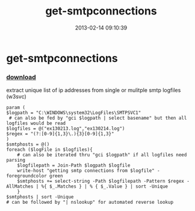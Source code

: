 ﻿---
pid:            3947
poster:         chriskenis
title:          get-smtpconnections
date:           2013-02-14 09:10:39
format:         posh
parent:         0
parent:         0

---

# get-smtpconnections

### [download](3947.ps1)

extract unique list of ip addresses from single or mulitple smtp logfiles (w3svc)

```posh
param (
$logpath = "C:\WINDOWS\system32\LogFiles\SMTPSVC1"
 # can also be fed by "gci $logpath | select basename" but then all logfiles would be read
$logfiles = @("ex130213.log","ex130214.log")
$regex = "(?:[0-9]{1,3}\.){3}[0-9]{1,3}"
)
$smtphosts = @()
foreach ($logFile in $logfiles){
	# can also be iterated thru "gci $logpath" if all logfiles need parsing
	$logfilepath = Join-Path $logpath $logfile
	write-host "getting smtp connections from $logfile" -foregroundcolor green
	$smtphosts += select-string -Path $logfilepath -Pattern $regex -AllMatches | %{ $_.Matches } | % { $_.Value } | sort -Unique
	}
$smtphosts | sort -Unique
# can be followed by "| nslookup" for automated reverse lookup
```
